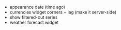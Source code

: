  - appearance date (time ago)
 - currencies widget corners + lag (make it server-side)
 - show filtered-out series
 - weather forecast widget